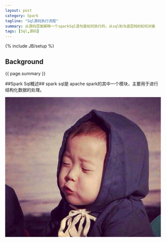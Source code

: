 ```yaml
---
layout: post
category: Spark
tagline: "Sql源码执行流程"
summary: 从源码层面解释一个sparkSql语句是如何执行的，从sql到与底层RDD如何对接
tags: [Sql,源码]
---
```

{% include JB/setup %}
## Background ##
{{ page.summary }}

##Spark Sql概述##
spark sql是 apache spark的其中一个模块，主要用于进行结构化数据的处理。

![imgtest](/public/img/smg.jpg)
